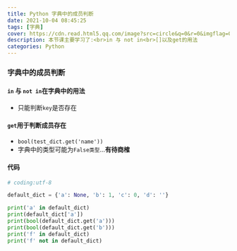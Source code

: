 ```yaml
---
title: Python 字典中的成员判断
date: 2021-10-04 08:45:25
tags: [字典]
cover: https://cdn.read.html5.qq.com/image?src=circle&q=0&r=0&imgflag=0&cdn_cache=1800&w=0&h=0&imageUrl=https://learnonly-7.oss-cn-qingdao.aliyuncs.com/2021-10-3/5.png
description: 本节课主要学习了:<br>in 与 not in<br>[]以及get的用法
categories: Python
---
```


### 字典中的成员判断

#### `in` 与 `not in`在字典中的用法

- 只能判断`key`是否存在

#### `get`用于判断成员存在

- `bool(test_dict.get('name'))`
- 字典中的类型可能为`False类型`...**有待商榷**

#### 代码

```python
# coding:utf-8

default_dict = {'a': None, 'b': 1, 'c': 0, 'd': ''}

print('a' in default_dict)
print(default_dict['a'])
print(bool(default_dict.get('a')))
print(bool(default_dict.get('b')))
print('f' in default_dict)
print('f' not in default_dict)

```
